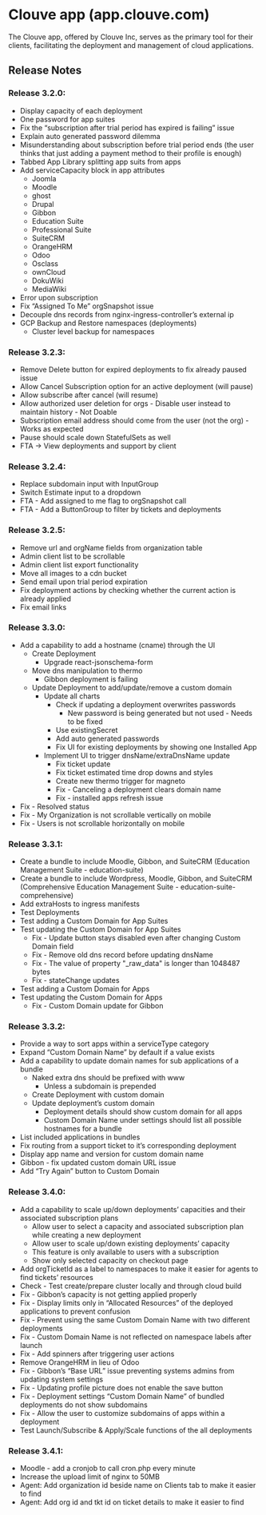 # Clouve app (app.clouve.com)

The Clouve app, offered by Clouve Inc, serves as the primary tool for their clients, facilitating the deployment and management of cloud applications.

## Release Notes


### Release 3.2.0:

- Display capacity of each deployment
- One password for app suites
- Fix the “subscription after trial period has expired is failing” issue
- Explain auto generated password dilemma
- Misunderstanding about subscription before trial period ends (the user thinks that just adding a payment method to their profile is enough)
- Tabbed App Library splitting app suits from apps
- Add serviceCapacity block in app attributes
    - Joomla
    - Moodle
    - ghost
    - Drupal
    - Gibbon
    - Education Suite
    - Professional Suite
    - SuiteCRM
    - OrangeHRM
    - Odoo
    - Osclass
    - ownCloud
    - DokuWiki
    - MediaWiki
- Error upon subscription
- Fix “Assigned To Me” orgSnapshot issue
- Decouple dns records from nginx-ingress-controller’s external ip
- GCP Backup and Restore namespaces (deployments)
    - Cluster level backup for namespaces


### Release 3.2.3:

- Remove Delete button for expired deployments to fix already paused issue
- Allow Cancel Subscription option for an active deployment (will pause)
- Allow subscribe after cancel (will resume)
- Allow authorized user deletion for orgs - Disable user instead to maintain history - Not Doable
- Subscription email address should come from the user (not the org) - Works as expected
- Pause should scale down StatefulSets as well
- FTA -> View deployments and support by client


### Release 3.2.4:

- Replace subdomain input with InputGroup
- Switch Estimate input to a dropdown
- FTA - Add assigned to me flag to orgSnapshot call
- FTA - Add a ButtonGroup to filter by tickets and deployments


### Release 3.2.5:

- Remove url and orgName fields from organization table
- Admin client list to be scrollable
- Admin client list export functionality
- Move all images to a cdn bucket
- Send email upon trial period expiration
- Fix deployment actions by checking whether the current action is already applied
- Fix email links


### Release 3.3.0:

- Add a capability to add a hostname (cname) through the UI
  - Create Deployment
    - Upgrade react-jsonschema-form
  - Move dns manipulation to thermo
    - Gibbon deployment is failing
  - Update Deployment to add/update/remove a custom domain
    - Update all charts
      - Check if updating a deployment overwrites passwords
        - New password is being generated but not used - Needs to be fixed
      - Use existingSecret
      - Add auto generated passwords
      - Fix UI for existing deployments by showing one Installed App
    - Implement UI to trigger dnsName/extraDnsName update
      - Fix ticket update
      - Fix ticket estimated time drop downs and styles
      - Create new thermo trigger for magneto
      - Fix - Canceling a deployment clears domain name
      - Fix - installed apps refresh issue
- Fix - Resolved status
- Fix - My Organization is not scrollable vertically on mobile
- Fix - Users is not scrollable horizontally on mobile


### Release 3.3.1:

- Create a bundle to include Moodle, Gibbon, and SuiteCRM (Education Management Suite - education-suite)
- Create a bundle to include Wordpress, Moodle, Gibbon, and SuiteCRM (Comprehensive Education Management Suite - education-suite-comprehensive)
- Add extraHosts to ingress manifests
- Test Deployments
- Test adding a Custom Domain for App Suites
- Test updating the Custom Domain for App Suites
  - Fix - Update button stays disabled even after changing Custom Domain field
  - Fix - Remove old dns record before updating dnsName
  - Fix - The value of property "_raw_data" is longer than 1048487 bytes
  - Fix - stateChange updates
- Test adding a Custom Domain for Apps
- Test updating the Custom Domain for Apps
  - Fix - Custom Domain update for Gibbon


### Release 3.3.2:
- Provide a way to sort apps within a serviceType category
- Expand “Custom Domain Name” by default if a value exists
- Add a capability to update domain names for sub applications of a bundle
    - Naked extra dns should be prefixed with www
        - Unless a subdomain is prepended
    - Create Deployment with custom domain
    - Update deployment’s custom domain
        - Deployment details should show custom domain for all apps
        - Custom Domain Name under settings should list all  possible hostnames for a bundle
- List included applications in bundles
- Fix routing from a support ticket to it’s corresponding deployment
- Display app name and version for custom domain name
- Gibbon - fix updated custom domain URL issue
- Add “Try Again” button to Custom Domain


### Release 3.4.0:

- Add a capability to scale up/down deployments’ capacities and their associated subscription plans
    - Allow user to select a capacity and associated subscription plan while creating a new deployment
    - Allow user to scale up/down existing deployments’ capacity
    - This feature is only available to users with a subscription
    - Show only selected capacity on checkout page
- Add orgTicketId as a label to namespaces to make it easier for agents to find tickets’ resources
- Check - Test create/prepare cluster locally and through cloud build
- Fix - Gibbon’s capacity is not getting applied properly
- Fix - Display limits only in “Allocated Resources” of the deployed applications to prevent confusion
- Fix - Prevent using the same Custom Domain Name with two different deployments
- Fix - Custom Domain Name is not reflected on namespace labels after launch
- Fix - Add spinners after triggering user actions
- Remove OrangeHRM in lieu of Odoo
- Fix - Gibbon’s “Base URL” issue preventing systems admins from updating system settings
- Fix - Updating profile picture does not enable the save button
- Fix - Deployment settings “Custom Domain Name” of bundled deployments do not show subdomains
- Fix - Allow the user to customize subdomains of apps within a deployment
- Test Launch/Subscribe & Apply/Scale functions of the all deployments


### Release 3.4.1:

- Moodle - add a cronjob to call cron.php every minute
- Increase the upload limit of nginx to 50MB
- Agent: Add organization id beside name on Clients tab to make it easier to find
- Agent: Add org id and tkt id on ticket details to make it easier to find



